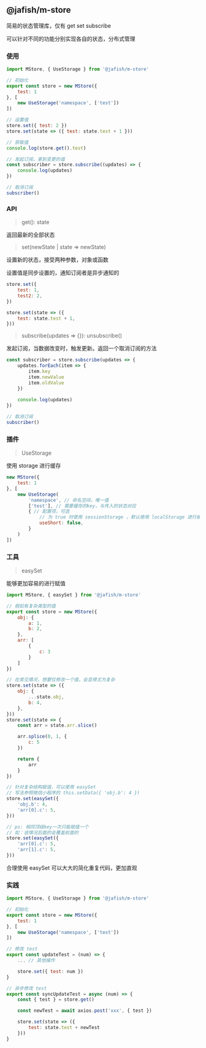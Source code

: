 ## @jafish/m-store

简易的状态管理库，仅有 get set subscribe

可以针对不同的功能分别实现各自的状态，分布式管理

### 使用

```js
import MStore, { UseStorage } from '@jafish/m-store'

// 初始化
export const store = new MStore({
    test: 1
}, [
    new UseStorage('namespace', ['test'])
])

// 设置值
store.set({ test: 2 })
store.set(state => ({ test: state.test + 1 }))

// 获取值
console.log(store.get().test)

// 发起订阅，拿到变更的值
const subscriber = store.subscribe((updates) => {
    console.log(updates)
})

// 取消订阅
subscriber()
```

### API

> get(): state

返回最新的全部状态

> set(newState | state => newState)

设置新的状态，接受两种参数，对象或函数

设置值是同步设置的，通知订阅者是异步通知的

```js
store.set({ 
    test: 1,
    test2: 2,
})

store.set(state => ({
    test: state.test + 1,
}))
```

> subscribe(updates => {}): unsubscribe()

发起订阅，当数据改变时，触发更新。返回一个取消订阅的方法

```js
const subscriber = store.subscribe(updates => {
    updates.forEach(item => {
        item.key
        item.newValue
        item.oldValue
    })
    
    console.log(updates)
})

// 取消订阅
subscriber()
```

### 插件

> UseStorage

使用 storage 进行缓存

```js
new MStore({
    test: 1
}, [
    new UseStorage(
        'namespace', // 命名空间，唯一值 
        ['test'], // 需要缓存的key，与传入的状态对应
        { // 配置项，可选
            // 为 true 时使用 sessionStorage ，默认使用 localStorage 进行缓存
            useShort: false, 
        }
    )
])
```

### 工具

> easySet

能够更加容易的进行赋值

```js
import MStore, { easySet } from '@jafish/m-store'

// 假如有复杂类型的值
export const store = new MStore({
    obj: {
        a: 1,
        b: 2,
    },
    arr: [
        {
            c: 3
        }
    ]
})

// 在常见情况，想要仅修改一个值，会显得尤为复杂
store.set(state => ({
    obj: {
        ...state.obj,
        b: 4,
    },
}))
store.set(state => {
    const arr = state.arr.slice()

    arr.splice(0, 1, {
        c: 5
    })

    return {
        arr
    }
})

// 针对复杂结构赋值，可以使用 easySet
// 写法参照微信小程序的 this.setData({ 'obj.b': 4 })
store.set(easySet({
    'obj.b': 4,
    'arr[0].c': 5,
}))

// ps: 相同顶级key一次只能赋值一个
// 如：该情况后面的会覆盖前面的
store.set(easySet({
    'arr[0].c': 5,
    'arr[1].c': 5,
}))
```

合理使用 easySet 可以大大的简化重复代码，更加直观

### 实践

```js
import MStore, { UseStorage } from '@jafish/m-store'

// 初始化
export const store = new MStore({
    test: 1
}, [
    new UseStorage('namespace', ['test'])
])

// 修改 test
export const updateTest = (num) => {
    ... // 其他操作

    store.set({ test: num })
} 

// 异步修改 test
export const syncUpdateTest = async (num) => {
    const { test } = store.get()

    const newTest = await axios.post('xxx', { test })

    store.set(state => ({
        test: state.test + newTest
    }))
}
```


